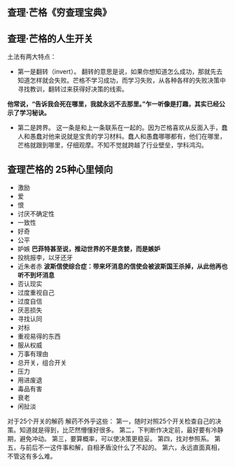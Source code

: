 
## 查理·芒格《穷查理宝典》

## 查理·芒格的人生开关
土法有两大特点：
+ 第一是翻转（invert）。 翻转的意思是说，如果你想知道怎么成功，那就先去知道怎样就会失败。芒格不学习成功，而学习失败，从各种各样的失败决策中寻找教训，翻转过来获得好决策的线索。

**他常说，“告诉我会死在哪里，我就永远不去那里。”乍一听像是打趣，其实已经公示了学习秘诀。**

+ 第二是跨界。 这一条是和上一条联系在一起的。因为芒格喜欢从反面入手，蠢人和愚蠢对他来说就是宝贵的学习材料。蠢人和愚蠢哪哪都有，他们在哪里，芒格就跟到哪里，仔细观摩。不知不觉就跨越了行业壁垒，学科鸿沟。

## 查理芒格的 25种心里倾向
+ 激励
+ 爱
+ 恨
+ 讨厌不确定性
+ 一致性
+ 好奇
+ 公平
+ 妒嫉 **巴菲特甚至说，推动世界的不是贪婪，而是嫉妒**
+ 投桃报李，以牙还牙
+ 近朱者赤 **波斯信使综合症：带来坏消息的信使会被波斯国王杀掉，从此他再也听不到坏消息**
+ 否认现实
+ 过度重视自己
+ 过度自信
+ 厌恶损失
+ 寻找认同
+ 对标
+ 重视易得的东西
+ 服从权威
+ 万事有理由
+ 总开关，组合开关
+ 压力
+ 用进废退
+ 毒品有害
+ 衰老
+ 闲扯淡

对于25个开关的解药
解药不外乎这些：
第一，随时对照25个开关检查自己的决策。知道就是得到，比茫然懵懂好很多。
第二，下判断作决定前，最好要有冷静期，避免冲动。
第三，要算概率，可以使决策更稳妥。
第四，找对参照系。
第五，与前后不一这件事和解，自相矛盾没什么了不起的。
第六，永远直面真相，不管这有多么难。
